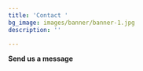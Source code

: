 ```yaml
---
title: 'Contact '
bg_image: images/banner/banner-1.jpg
description: ''

---
```

**Send us a message**